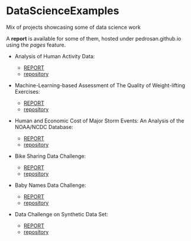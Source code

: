 # DataScienceExamples

Mix of projects showcasing some of data science work

A __report__ is available for some of them, hosted under pedrosan.github.io using the _pages_ feature.

* Analysis of Human Activity Data:
  * [REPORT](http://pedrosan.github.io/DataScienceExamples/Human_Activity_1/)
  * [repository](https://github.com/pedrosan/DataScienceExamples/tree/master/Human_Activity_1)

* Machine-Learning-based Assessment of The Quality of Weight-lifting Exercises:
  * [REPORT](http://pedrosan.github.io/DataScienceExamples/Human_Activity_2/)
  * [repository](https://github.com/pedrosan/DataScienceExamples/tree/master/Human_Activity_2)

* Human and Economic Cost of Major Storm Events: An Analysis of the NOAA/NCDC Database:
  * [REPORT](http://pedrosan.github.io/DataScienceExamples/Impact_of_Major_Storm_Events/)
  * [repository](https://github.com/pedrosan/DataScienceExamples/tree/master/Impact_of_Major_Storm_Events)

* Bike Sharing Data Challenge:
  * [REPORT](http://pedrosan.github.io/DataScienceExamples/Bike_Sharing/)
  * [repository](https://github.com/pedrosan/DataScienceExamples/tree/master/Bike_Sharing)

* Baby Names Data Challenge:
  * [REPORT](http://pedrosan.github.io/DataScienceExamples/Baby_Names/)
  * [repository](https://github.com/pedrosan/DataScienceExamples/tree/master/Baby_Names)

* Data Challenge on Synthetic Data Set:
  * [REPORT](http://pedrosan.github.io/DataScienceExamples/Synthetic_Data/)
  * [repository](https://github.com/pedrosan/DataScienceExamples/tree/master/Synthetic_Data)


